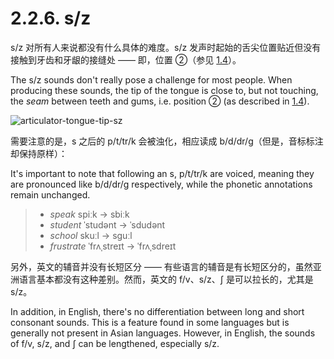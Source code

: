 # 2.2.6. <span class="pho">s/z</span>

<span class="pho">s/z</span> 对所有人来说都没有什么具体的难度。<span class="pho">s/z</span> 发声时起始的舌尖位置贴近但没有接触到牙齿和牙龈的接缝处 —— 即，位置 ②（参见 [1.4](1.4-articulators)）。

The <span class="pho">s/z</span> sounds don't really pose a challenge for most people. When producing these sounds, the tip of the tongue is close to, but not touching, the *seam* between teeth and gums, i.e. position ② (as described in [1.4](1.4-articulators)).

![articulator-tongue-tip-sz](/images/articulator-tongue-tip-sz.svg)

需要注意的是，<span class="pho">s</span> 之后的 <span class="pho">p/t/tr/k</span> 会被浊化，相应读成 <span class="pho">b/d/dr/g</span>（但是，音标标注却保持原样）：

It's important to note that following an <span class="pho">s</span>, <span class="pho">p/t/tr/k</span> are voiced, meaning they are pronounced like <span class="pho">b/d/dr/g</span> respectively, while the phonetic annotations remain unchanged.

> * *speak* <span class="pho alt">spiːk</span> → <span class="pho alt">sbiːk</span><span class="speak-word-inline" data-audio-us-male="/audios/us/speak-us-male.mp3" data-audio-us-female="/audios/us/speak-us-female.mp3"></span>
> * *student* <span class="pho alt">ˈstudənt</span> → <span class="pho alt">ˈsdudənt</span><span class="speak-word-inline" data-audio-us-male="/audios/us/student-us-male.mp3" data-audio-us-female="/audios/us/student-us-female.mp3"></span>
> * *school* <span class="pho alt">skuːl</span> → <span class="pho alt">sguːl</span><span class="speak-word-inline" data-audio-us-male="/audios/us/school-us-male.mp3" data-audio-us-female="/audios/us/school-us-female.mp3"></span>
> * *frustrate* <span class="pho alt">ˈfrʌˌstreɪt</span> → <span class="pho alt">ˈfrʌˌsdreɪt</span><span class="speak-word-inline" data-audio-us-male="/audios/us/frustrate-us-male.mp3" data-audio-us-female="/audios/us/frustrate-us-female.mp3"></span>

另外，英文的辅音并没有长短区分 —— 有些语言的辅音是有长短区分的，虽然亚洲语言基本都没有这种差别。然而，英文的 <span class="pho">f/v</span>、<span class="pho">s/z</span>、<span class="pho">ʃ</span> 是可以拉长的，尤其是 <span class="pho">s/z</span>。

In addition, in English, there's no differentiation between long and short consonant sounds. This is a feature found in some languages but is generally not present in Asian languages. However, in English, the sounds of <span class="pho">f/v</span>, <span class="pho">s/z</span>, and <span class="pho">ʃ</span> can be lengthened, especially <span class="pho">s/z</span>.